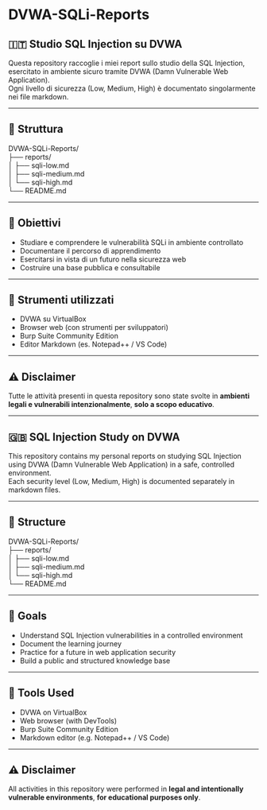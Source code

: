
# DVWA-SQLi-Reports

## 🇮🇹 Studio SQL Injection su DVWA

Questa repository raccoglie i miei report sullo studio della SQL Injection, esercitato in ambiente sicuro tramite DVWA (Damn Vulnerable Web Application).  
Ogni livello di sicurezza (Low, Medium, High) è documentato singolarmente nei file markdown.

---

## 📁 Struttura

DVWA-SQLi-Reports/  
├── reports/  
│   ├── sqli-low.md  
│   ├── sqli-medium.md  
│   └── sqli-high.md  
└── README.md

---

## 🎯 Obiettivi

- Studiare e comprendere le vulnerabilità SQLi in ambiente controllato  
- Documentare il percorso di apprendimento  
- Esercitarsi in vista di un futuro nella sicurezza web  
- Costruire una base pubblica e consultabile

---

## 🧰 Strumenti utilizzati

- DVWA su VirtualBox  
- Browser web (con strumenti per sviluppatori)  
- Burp Suite Community Edition  
- Editor Markdown (es. Notepad++ / VS Code)

---

## ⚠️ Disclaimer

Tutte le attività presenti in questa repository sono state svolte in **ambienti legali e vulnerabili intenzionalmente**, **solo a scopo educativo**.

---

## 🇬🇧 SQL Injection Study on DVWA

This repository contains my personal reports on studying SQL Injection using DVWA (Damn Vulnerable Web Application) in a safe, controlled environment.  
Each security level (Low, Medium, High) is documented separately in markdown files.

---

## 📁 Structure

DVWA-SQLi-Reports/  
├── reports/  
│   ├── sqli-low.md  
│   ├── sqli-medium.md  
│   └── sqli-high.md  
└── README.md

---

## 🎯 Goals

- Understand SQL Injection vulnerabilities in a controlled environment  
- Document the learning journey  
- Practice for a future in web application security  
- Build a public and structured knowledge base

---

## 🧰 Tools Used

- DVWA on VirtualBox  
- Web browser (with DevTools)  
- Burp Suite Community Edition  
- Markdown editor (e.g. Notepad++ / VS Code)

---

## ⚠️ Disclaimer

All activities in this repository were performed in **legal and intentionally vulnerable environments**, **for educational purposes only**.

